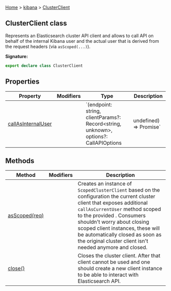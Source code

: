 [Home](./index) &gt; [kibana](./kibana.md) &gt; [ClusterClient](./kibana.clusterclient.md)

## ClusterClient class

Represents an Elasticsearch cluster API client and allows to call API on behalf of the internal Kibana user and the actual user that is derived from the request headers (via `asScoped(...)`<!-- -->).

<b>Signature:</b>

```typescript
export declare class ClusterClient 
```

## Properties

|  Property | Modifiers | Type | Description |
|  --- | --- | --- | --- |
|  [callAsInternalUser](./kibana.clusterclient.callasinternaluser.md) |  | `(endpoint: string, clientParams?: Record<string, unknown>, options?: CallAPIOptions | undefined) => Promise<any>` | Calls specified  with provided  on behalf of the Kibana internal user. |

## Methods

|  Method | Modifiers | Description |
|  --- | --- | --- |
|  [asScoped(req)](./kibana.clusterclient.asscoped.md) |  | Creates an instance of `ScopedClusterClient` based on the configuration the current cluster client that exposes additional `callAsCurrentUser` method scoped to the provided . Consumers shouldn't worry about closing scoped client instances, these will be automatically closed as soon as the original cluster client isn't needed anymore and closed. |
|  [close()](./kibana.clusterclient.close.md) |  | Closes the cluster client. After that client cannot be used and one should create a new client instance to be able to interact with Elasticsearch API. |

